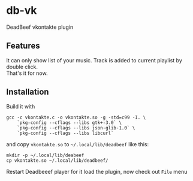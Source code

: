 db-vk
=====
DeadBeef vkontakte plugin

Features
--------
It can only show list of your music. Track is added to current playlist by double click.  
That's it for now.

Installation
------------
Build it with

    gcc -c vkontakte.c -o vkontakte.so -g -std=c99 -I. \
        `pkg-config --cflags --libs gtk+-3.0` \
        `pkg-config --cflags --libs json-glib-1.0` \
        `pkg-config --cflags --libs libcurl`
and copy `vkontakte.so` to `~/.local/lib/deadbeef` like this:
    
    mkdir -p ~/.local/lib/deabeef
    cp vkontakte.so ~/.local/lib/deadbeef/
Restart Deadbeeef player for it load the plugin, now check out `File` menu